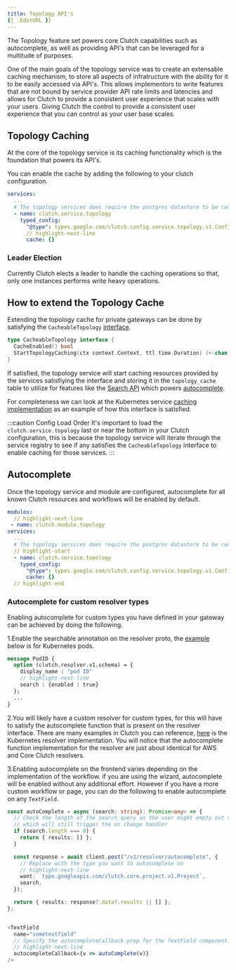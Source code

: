 ```yaml
---
title: Topology API's
{{ .EditURL }}
---
```


The Topology feature set powers core Clutch capabilities such as autocomplete,
as well as providing API's that can be leveraged for a multitude of purposes.

One of the main goals of the topology service was to create an extensable caching mechanism,
to store all aspects of infratructure with the ability for it to be easily accessed via API's.
This allows implementors to write features that are not bound by service provider API rate limits and latencies and allows for Clutch to provide a consistent user experience that scales with your users.
Giving Clutch the control to provide a consistent user experience that you can control as your user base scales.

## Topology Caching

At the core of the topology service is its caching functionality which is the foundation that powers its API's.

You can enable the cache by adding the following to your clutch configuration.

```yaml title="clutch-config.yaml"
services:
  ...
  # The topology services does require the postgres datastore to be configured
  - name: clutch.service.topology
    typed_config:
      "@type": types.google.com/clutch.config.service.topology.v1.Config
      // highlight-next-line
      cache: {}
```

### Leader Election

Currently Clutch elects a leader to handle the caching operations so that,
only one instances performs write heavy operations.

## How to extend the Topology Cache

Extending the topology cache for private gateways can be done by satisfying the `CacheableTopology` [interface](https://github.com/lyft/clutch/blob/c3097e5ad477952bb4bb90cc1fb5a126d7434565/backend/service/topology/topology.go#L46-L57).

```go
type CacheableTopology interface {
  CacheEnabled() bool
  StartTopologyCaching(ctx context.Context, ttl time.Duration) (<-chan *topologyv1.UpdateCacheRequest, error)
}
```

If satisfied, the topology service will start caching resources provided by the services satisfiying the interface and storing it in the `topology_cache` table to utilize for features like the [Search API](https://github.com/lyft/clutch/blob/c3097e5ad477952bb4bb90cc1fb5a126d7434565/api/topology/v1/topology_api.proto#L26-L32) which powers [autocomplete](#autocomplete).

For completeness we can look at the Kubernetes service [caching implementation](https://github.com/lyft/clutch/blob/c3097e5ad477952bb4bb90cc1fb5a126d7434565/backend/service/k8s/cache.go#L28-L61) as an example of how this interface is satisfied.

:::caution Config Load Order
It's important to load the `clutch.service.topology` last or near the bottom in your Clutch configuration, this is because the topology service will iterate through the service registry to see if any satisfies the `CacheableTopology` interface to enable caching for those services.
:::

## Autocomplete

Once the topology service and module are configured, autocomplete for all known Clutch resources and workflows will be enabled by default.

```yaml title="clutch-config.yaml"
modules:
  // highlight-next-line
 - name: clutch.module.topology
services:
  ...
  # The topology services does require the postgres datastore to be configured
  // highlight-start
  - name: clutch.service.topology
    typed_config:
      "@type": types.google.com/clutch.config.service.topology.v1.Config
      cache: {}
  // highlight-end
```


### Autocomplete for custom resolver types

Enabling autocomplete for custom types you have defined in your gateway can be achieved by doing the following.

1.Enable the searchable annotation on the resolver proto, the [example](https://github.com/lyft/clutch/blob/540f0acfb4809acb938e0fc8f52debf2868c9b1c/api/resolver/k8s/v1/k8s.proto#L11-L15) below is for Kubernetes pods.

```protobuf
message PodID {
  option (clutch.resolver.v1.schema) = {
    display_name : "pod ID"
    // highlight-next-line
    search : {enabled : true}
  };
  ...
}
```

2.You will likely have a custom resolver for custom types, for this will have to satisfy the autocomplete function that is present on the resolver interface.
There are many examples in Clutch you can reference, [here](https://github.com/lyft/clutch/blob/main/backend/resolver/k8s/k8s.go#L247-L273) is the Kubernetes resolver implementation.
You will notice that the autocomplete function implementation for the resolver are just about identical for AWS and Core Clutch resolvers.

3.Enabling autocomplete on the frontend varies depending on the implementation of the workflow.
if you are using the wizard, autocomplete will be enabled without any additional effort.
However if you have a more custom workflow or page, you can do the following to enable autocomplete on any `TextField`.

```typescript
const autoComplete = async (search: string): Promise<any> => {
  // Check the length of the search query as the user might empty out the search
  // which will still trigger the on change handler
  if (search.length === 0) {
    return { results: [] };
  }

  const response = await client.post("/v1/resolver/autocomplete", {
    // Replace with the type you want to autocomplete on
    // highlight-next-line
    want: `type.googleapis.com/clutch.core.project.v1.Project`,
    search,
  });

  return { results: response?.data?.results || [] };
};


<TextField
  name="sometextfield"
  // Specify the autocompleteCallback prop for the TextField component.
  // highlight-next-line
  autocompleteCallback={v => autoComplete(v)}
/>
```
